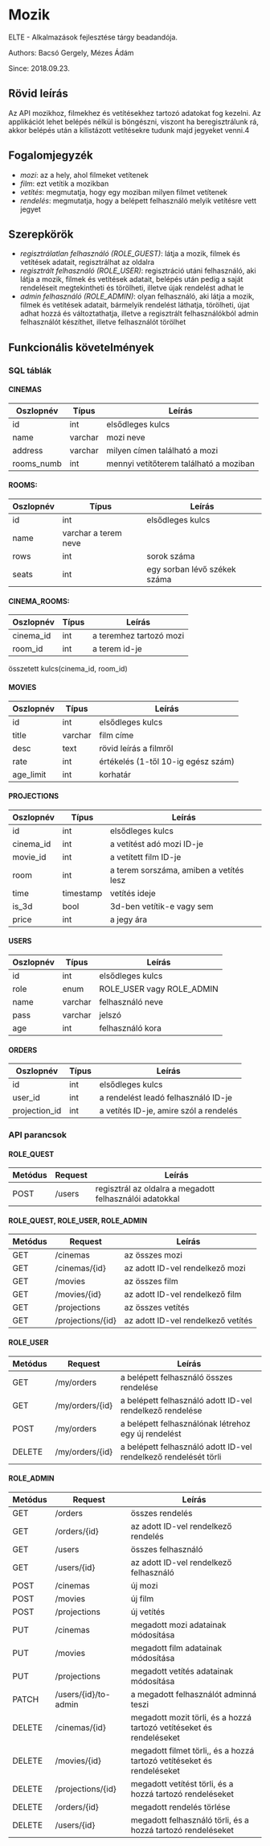 # Mozik

ELTE - Alkalmazások fejlesztése tárgy beadandója.

Authors: Bacsó Gergely, Mézes Ádám

Since: 2018.09.23.

## Rövid leírás

Az API mozikhoz, filmekhez és vetítésekhez tartozó adatokat fog kezelni. Az applikációt lehet belépés nélkül is böngészni, viszont ha beregisztrálunk rá, akkor belépés után a kilistázott vetítésekre tudunk majd jegyeket venni.4

## Fogalomjegyzék

* *mozi*: az a hely, ahol filmeket vetítenek
* *film*: ezt vetítik a mozikban
* *vetítés*: megmutatja, hogy egy moziban milyen filmet vetítenek
* *rendelés*: megmutatja, hogy a belépett felhasználó melyik vetítésre vett jegyet

## Szerepkörök 

* *regisztrálatlan felhasználó (ROLE_GUEST)*: látja a mozik, filmek és vetítések adatait, regisztrálhat az oldalra
* *regisztrált felhasználó (ROLE_USER)*: regisztráció utáni felhasználó, aki látja a mozik, filmek és vetítések adatait, belépés után pedig a saját rendeléseit megtekintheti és törölheti, illetve újak rendelést adhat le
* *admin felhasználó (ROLE_ADMIN)*: olyan felhasználó, aki látja a mozik, filmek és vetítések adatait, bármelyik rendelést láthatja, törölheti, újat adhat hozzá és változtathatja, illetve a regisztrált felhasználókból admin felhasználót készíthet, illetve felhasználót törölhet

## Funkcionális követelmények

### SQL táblák

#### CINEMAS

Oszlopnév | Típus | Leírás
--------- | ----- | ------
id | int | elsődleges kulcs
name | varchar | mozi neve
address | varchar | milyen címen található a mozi
rooms_numb | int | mennyi vetítőterem található a moziban

#### ROOMS:

Oszlopnév | Típus | Leírás
--------- | ----- | ------
id | int | elsődleges kulcs
name | varchar	a terem neve
rows | int | sorok száma
seats | int | egy sorban lévő székek száma

#### CINEMA_ROOMS:

Oszlopnév | Típus | Leírás
--------- | ----- | ------
cinema_id | int | a teremhez tartozó mozi
room_id | int | a terem id-je

összetett kulcs(cinema_id, room_id)


#### MOVIES

Oszlopnév | Típus | Leírás
--------- | ----- | ------
id | int | elsődleges kulcs
title | varchar | film címe
desc | text | rövid leírás a filmről
rate | int | értékelés (1-től 10-ig egész szám)
age_limit | int | korhatár

#### PROJECTIONS

Oszlopnév | Típus | Leírás
--------- | ----- | ------
id | int | elsődleges kulcs
cinema_id | int | a vetítést adó mozi ID-je
movie_id | int | a vetített film ID-je
room | int | a terem sorszáma, amiben a vetítés lesz
time | timestamp | vetítés ideje
is_3d | bool | 3d-ben vetítik-e vagy sem
price | int | a jegy ára

#### USERS

Oszlopnév | Típus | Leírás
--------- | ----- | ------
id | int | elsődleges kulcs
role | enum | ROLE_USER vagy ROLE_ADMIN
name | varchar | felhasználó neve
pass | varchar | jelszó
age | int | felhasználó kora

#### ORDERS

Oszlopnév | Típus | Leírás
--------- | ----- | ------
id | int | elsődleges kulcs
user_id | int | a rendelést leadó felhasználó ID-je
projection_id | int | a vetítés ID-je, amire szól a rendelés

### API parancsok

#### ROLE_QUEST

Metódus | Request | Leírás
------- | ------- | ------
POST | /users | regisztrál az oldalra a megadott felhasználói adatokkal

#### ROLE_QUEST, ROLE_USER, ROLE_ADMIN

Metódus | Request | Leírás
------- | ------- | ------
GET | /cinemas | az összes mozi
GET | /cinemas/{id} | az adott ID-vel rendelkező mozi
GET | /movies | az összes film
GET | /movies/{id} | az adott ID-vel rendelkező film
GET | /projections | az összes vetítés
GET | /projections/{id} | az adott ID-vel rendelkező vetítés

#### ROLE_USER

Metódus | Request | Leírás
------- | ------- | ------
GET | /my/orders | a belépett felhasználó összes rendelése
GET | /my/orders/{id} | a belépett felhasználó adott ID-vel rendelkező rendelése
POST | /my/orders | a belépett felhasználónak létrehoz egy új rendelést | 
DELETE | /my/orders/{id} | a belépett felhasználó adott ID-vel rendelkező rendelését törli

#### ROLE_ADMIN

Metódus | Request | Leírás
------- | ------- | ------
GET | /orders | összes rendelés
GET | /orders/{id} | az adott ID-vel rendelkező rendelés
GET | /users | összes felhasználó
GET | /users/{id} | az adott ID-vel rendelkező felhasználó
POST | /cinemas | új mozi
POST | /movies | új film
POST | /projections | új vetítés
PUT | /cinemas | megadott mozi adatainak módosítása
PUT | /movies | megadott film adatainak módosítása
PUT | /projections | megadott vetítés adatainak módosítása
PATCH | /users/{id}/to-admin   | a megadott felhasználót adminná teszi
DELETE | /cinemas/{id} | megadott mozit törli, és a hozzá tartozó vetítéseket és rendeléseket
DELETE | /movies/{id} | megadott filmet törli,, és a hozzá tartozó vetítéseket és rendeléseket
DELETE | /projections/{id} | megadott vetítést törli, és a hozzá tartozó rendeléseket
DELETE | /orders/{id} | megadott rendelés törlése
DELETE | /users/{id} | megadott felhasználó törli, és a hozzá tartozó rendeléseket

